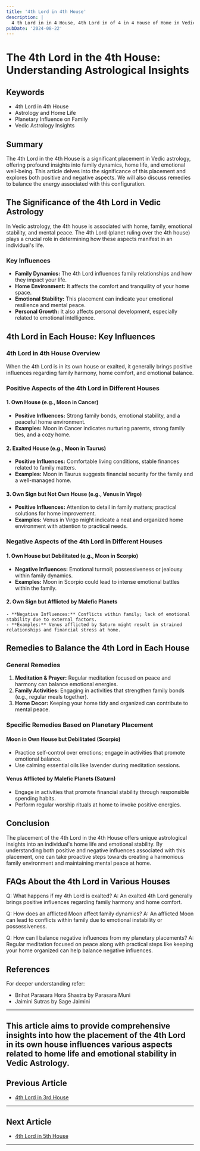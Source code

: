 ```yaml
---
title: '4th Lord in 4th House'
description: |
  4 th Lord in in 4 House, 4th Lord in of 4 in 4 House of Home in Vedic astrology
pubDate: '2024-08-22'
---
```


# The 4th Lord in the 4th House: Understanding Astrological Insights

## Keywords
- 4th Lord in 4th House
- Astrology and Home Life
- Planetary Influence on Family
- Vedic Astrology Insights

## Summary
The 4th Lord in the 4th House is a significant placement in Vedic astrology, offering profound insights into family dynamics, home life, and emotional well-being. This article delves into the significance of this placement and explores both positive and negative aspects. We will also discuss remedies to balance the energy associated with this configuration.

## The Significance of the 4th Lord in Vedic Astrology
In Vedic astrology, the 4th house is associated with home, family, emotional stability, and mental peace. The 4th Lord (planet ruling over the 4th house) plays a crucial role in determining how these aspects manifest in an individual's life.

### Key Influences
- **Family Dynamics:** The 4th Lord influences family relationships and how they impact your life.
- **Home Environment:** It affects the comfort and tranquility of your home space.
- **Emotional Stability:** This placement can indicate your emotional resilience and mental peace.
- **Personal Growth:** It also affects personal development, especially related to emotional intelligence.

## 4th Lord in Each House: Key Influences

### 4th Lord in 4th House Overview
When the 4th Lord is in its own house or exalted, it generally brings positive influences regarding family harmony, home comfort, and emotional balance.

### Positive Aspects of the 4th Lord in Different Houses

#### 1. **Own House (e.g., Moon in Cancer)**
   - **Positive Influences:** Strong family bonds, emotional stability, and a peaceful home environment.
   - **Examples:** Moon in Cancer indicates nurturing parents, strong family ties, and a cozy home.

#### 2. **Exalted House (e.g., Moon in Taurus)**
   - **Positive Influences:** Comfortable living conditions, stable finances related to family matters.
   - **Examples:** Moon in Taurus suggests financial security for the family and a well-managed home.

#### 3. **Own Sign but Not Own House (e.g., Venus in Virgo)**
   - **Positive Influences:** Attention to detail in family matters; practical solutions for home improvement.
   - **Examples:** Venus in Virgo might indicate a neat and organized home environment with attention to practical needs.

### Negative Aspects of the 4th Lord in Different Houses

#### 1. **Own House but Debilitated (e.g., Moon in Scorpio)**
   - **Negative Influences:** Emotional turmoil; possessiveness or jealousy within family dynamics.
   - **Examples:** Moon in Scorpio could lead to intense emotional battles within the family.

#### 2. **Own Sign but Afflicted by Malefic Planets**
    - **Negative Influences:** Conflicts within family; lack of emotional stability due to external factors.
    - **Examples:** Venus afflicted by Saturn might result in strained relationships and financial stress at home.

## Remedies to Balance the 4th Lord in Each House

### General Remedies
1. **Meditation & Prayer:** Regular meditation focused on peace and harmony can balance emotional energies.
2. **Family Activities:** Engaging in activities that strengthen family bonds (e.g., regular meals together).
3. **Home Decor:** Keeping your home tidy and organized can contribute to mental peace.

### Specific Remedies Based on Planetary Placement

#### Moon in Own House but Debilitated (Scorpio)
- Practice self-control over emotions; engage in activities that promote emotional balance.
- Use calming essential oils like lavender during meditation sessions.

#### Venus Afflicted by Malefic Planets (Saturn)
- Engage in activities that promote financial stability through responsible spending habits.
- Perform regular worship rituals at home to invoke positive energies.

## Conclusion
The placement of the 4th Lord in the 4th House offers unique astrological insights into an individual's home life and emotional stability. By understanding both positive and negative influences associated with this placement, one can take proactive steps towards creating a harmonious family environment and maintaining mental peace at home.

## FAQs About the 4th Lord in Various Houses

Q: What happens if my 4th Lord is exalted?
A: An exalted 4th Lord generally brings positive influences regarding family harmony and home comfort.

Q: How does an afflicted Moon affect family dynamics?
A: An afflicted Moon can lead to conflicts within family due to emotional instability or possessiveness.

Q: How can I balance negative influences from my planetary placements?
A: Regular meditation focused on peace along with practical steps like keeping your home organized can help balance negative influences.

## References

For deeper understanding refer:
- Brihat Parasara Hora Shastra by Parasara Muni
- Jaimini Sutras by Sage Jaimini

---

This article aims to provide comprehensive insights into how the placement of the 4th Lord in its own house influences various aspects related to home life and emotional stability in Vedic Astrology.
---

## Previous Article
- [4th Lord in 3rd House](/blogs-md/1004_4th_Lord_in_all_Houses/100403_4th_Lord_in_3rd_House.md)

---

## Next Article
- [4th Lord in 5th House](/blogs-md/1004_4th_Lord_in_all_Houses/100405_4th_Lord_in_5th_House.md)

---

